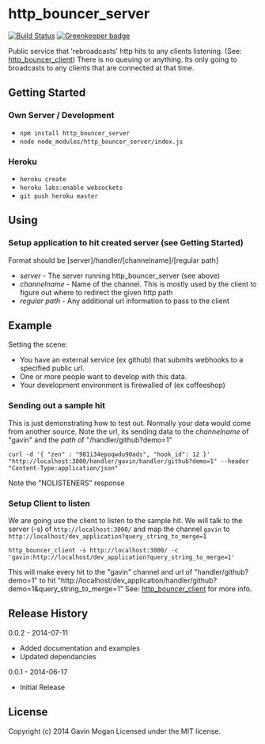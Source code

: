 # http_bouncer_server

[![Build Status](https://travis-ci.org/halkeye/http_bouncer_server.png?branch=master)](https://travis-ci.org/halkeye/http_bouncer_server) [![Greenkeeper badge](https://badges.greenkeeper.io/halkeye/http_bouncer_server.svg)](https://greenkeeper.io/)

Public service that 'rebroadcasts' http hits to any clients listening. (See: [http_bouncer_client](https://www.npmjs.org/package/http_bouncer_client))
There is no queuing or anything. Its only going to broadcasts to any clients that are connected at that time.

## Getting Started

### Own Server / Development

* `npm install http_bouncer_server`
* `node node_modules/http_bouncer_server/index.js`

### Heroku

* `heroku create`
* `heroku labs:enable websockets`
* `git push heroku master`

## Using

### Setup application to hit created server (see Getting Started)

Format should be [server]/handler/[channelname]/[regular path]

* *server* - The server running http_bouncer_server (see above)
* *channelname* - Name of the channel. This is mostly used by the client to figure out where to redirect the given http path
* *regular path* - Any additional url information to pass to the client

## Example

Setting the scene:

* You have an external service (ex github) that submits webhooks to a specified public url.
* One or more people want to develop with this data.
* Your development environment is firewalled of (ex coffeeshop)

### Sending out a sample hit

This is just demonstrating how to test out. Normally your data would come from another source.
Note the url, its sending data to the *channelname* of "gavin" and the *path* of "/handler/github?demo=1"

`curl -d '{ "zen" : "981i34epoqwdu90ads", "hook_id": 12 }' "http://localhost:3000/handler/gavin/handler/github?demo=1" --header "Content-Type:application/json"`

Note the "NOLISTENERS" response

### Setup Client to listen

We are going use the client to listen to the sample hit. We will talk to the server (-s) of `http://localhost:3000/` and map the channel `gavin` to `http://localhost/dev_application?query_string_to_merge=1`

`http_bouncer_client -s http://localhost:3000/ -c 'gavin:http://localhost/dev_application?query_string_to_merge=1'`

This will make every hit to the "gavin" channel and url of "handler/github?demo=1" to hit "http://localhost/dev_application/handler/github?demo=1&query_string_to_merge=1"
See: [http_bouncer_client](https://www.npmjs.org/package/http_bouncer_client) for more info.

## Release History

0.0.2 - 2014-07-11

* Added documentation and examples
* Updated dependancies

0.0.1 - 2014-06-17

* Initial Release

## License
Copyright (c) 2014 Gavin Mogan
Licensed under the MIT license.

